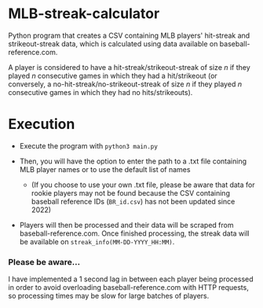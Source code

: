 # MLB-streak-calculator
Python program that creates a CSV containing MLB players' hit-streak and strikeout-streak data, which is calculated using data available on baseball-reference.com.  

A player is considered to have a hit-streak/strikeout-streak of size _n_ if they played _n_ consecutive games in which they had a hit/strikeout (or conversely, a no-hit-streak/no-strikeout-streak of size _n_ if they played _n_ consecutive games in which they had no hits/strikeouts).


# Execution
- Execute the program with `python3 main.py`  

- Then, you will have the option to enter the path to a .txt file containing MLB player names or to use the default list of names  
  - (If you choose to use your own .txt file, please be aware that data for rookie players may not be found because the CSV containing baseball reference IDs (`BR_id.csv`) has not been updated since 2022) 

- Players will then be processed and their data will be scraped from baseball-reference.com. Once finished processing, the streak data will be available on `streak_info(MM-DD-YYYY_HH:MM)`.


### Please be aware...
I have implemented a 1 second lag in between each player being processed in order to avoid overloading baseball-reference.com with HTTP requests, so processing times may be slow for large batches of players. 
